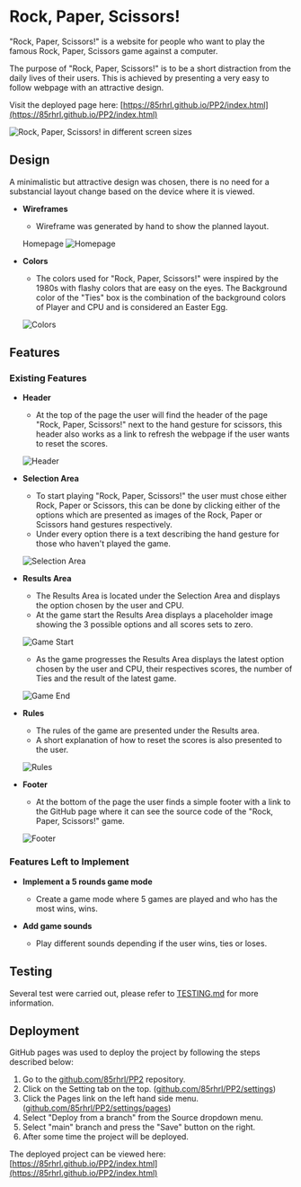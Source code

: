 # Rock, Paper, Scissors!
"Rock, Paper, Scissors!" is a website for people who want to play the famous Rock, Paper, Scissors game against a computer.

The purpose of "Rock, Paper, Scissors!" is to be a short distraction from the daily lives of their users.
This is achieved by presenting a very easy to follow webpage with an attractive design.

Visit the deployed page here: [https://85rhrl.github.io/PP2/index.html](https://85rhrl.github.io/PP2/index.html)

![Rock, Paper, Scissors! in different screen sizes](docs/images/amiresponsive.png)

## Design
A minimalistic but attractive design was chosen, there is no need for a substancial layout change based on the device where it is viewed.
- __Wireframes__
    - Wireframe was generated by hand to show the planned layout.
    
    Homepage
    ![Homepage](docs/images/wireframe-home.png)

- __Colors__
    - The colors used for "Rock, Paper, Scissors!" were inspired by the 1980s with flashy colors that are easy on the eyes. The Background color of the "Ties" box is the combination of the background colors of Player and CPU and is considered an Easter Egg.

    ![Colors](docs/images/colors.png)

## Features

### Existing Features

- __Header__
    - At the top of the page the user will find the header of the page "Rock, Paper, Scissors!" next to the hand gesture for scissors, this header also works as a link to refresh the webpage if the user wants to reset the scores.

    ![Header](docs/images/01-header.png)

- __Selection Area__
    - To start playing "Rock, Paper, Scissors!" the user must chose either Rock, Paper or Scissors, this can be done by clicking either of the options which are presented as images of the Rock, Paper or Scissors hand gestures respectively.
    - Under every option there is a text describing the hand gesture for those who haven't played the game.

    ![Selection Area](docs/images/02-choices.png)

- __Results Area__
    - The Results Area is located under the Selection Area and displays the option chosen by the user and CPU.
    - At the game start the Results Area displays a placeholder image showing the 3 possible options and all scores sets to zero.

    ![Game Start](docs/images/03-results-start.png)

    - As the game progresses the Results Area displays the latest option chosen by the user and CPU, their respectives scores, the number of Ties and the result of the latest game.

    ![Game End](docs/images/04-results-end.png)

- __Rules__
    - The rules of the game are presented under the Results area.
    - A short explanation of how to reset the scores is also presented to the user.

    ![Rules](docs/images/05-rules.png)

- __Footer__
    - At the bottom of the page the user finds a simple footer with a link to the GitHub page where it can see the source code of the "Rock, Paper, Scissors!" game.

    ![Footer](docs/images/06-footer.png)

### Features Left to Implement

- __Implement a 5 rounds game mode__
    - Create a game mode where 5 games are played and who has the most wins, wins.

- __Add game sounds__
    - Play different sounds depending if the user wins, ties or loses.

## Testing

Several test were carried out, please refer to [TESTING.md](TESTING.md) for more information.

## Deployment

GitHub pages was used to deploy the project by following the steps described below:
    
1. Go to the [github.com/85rhrl/PP2](https://github.com/85rhrl/PP2) repository.
2. Click on the Setting tab on the top. ([github.com/85rhrl/PP2/settings](https://github.com/85rhrl/PP2/settings))
3. Click the Pages link on the left hand side menu. ([github.com/85rhrl/PP2/settings/pages](https://github.com/85rhrl/PP2/settings/pages))
4. Select "Deploy from a branch" from the Source dropdown menu.
5. Select "main" branch and press the "Save" button on the right.
6. After some time the project will be deployed.

The deployed project can be viewed here: [https://85rhrl.github.io/PP2/index.html](https://85rhrl.github.io/PP2/index.html)